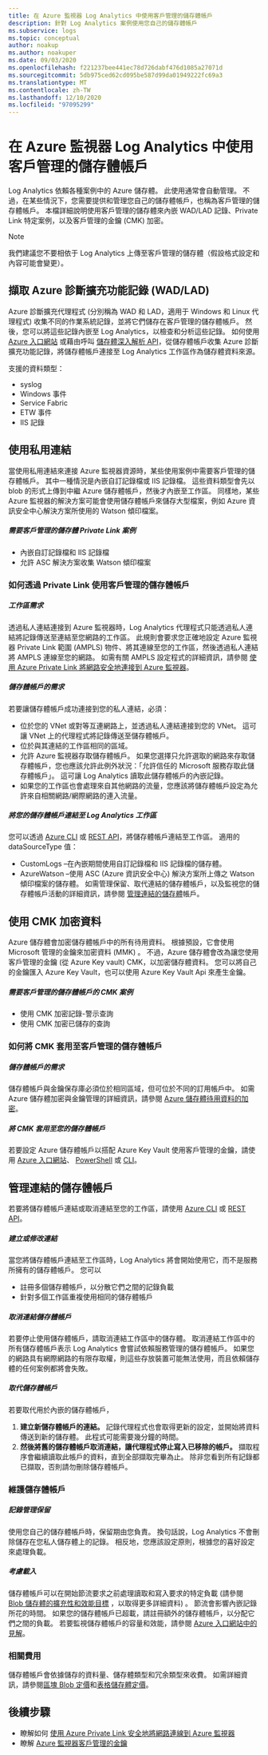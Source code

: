 ```yaml
---
title: 在 Azure 監視器 Log Analytics 中使用客戶管理的儲存體帳戶
description: 針對 Log Analytics 案例使用您自己的儲存體帳戶
ms.subservice: logs
ms.topic: conceptual
author: noakup
ms.author: noakuper
ms.date: 09/03/2020
ms.openlocfilehash: f221237bee441ec78d726dabf476d1085a27071d
ms.sourcegitcommit: 5db975ced62cd095be587d99da01949222fc69a3
ms.translationtype: MT
ms.contentlocale: zh-TW
ms.lasthandoff: 12/10/2020
ms.locfileid: "97095299"
---
```

# <a name="using-customer-managed-storage-accounts-in-azure-monitor-log-analytics"></a>在 Azure 監視器 Log Analytics 中使用客戶管理的儲存體帳戶

Log Analytics 依賴各種案例中的 Azure 儲存體。 此使用通常會自動管理。 不過，在某些情況下，您需要提供和管理您自己的儲存體帳戶，也稱為客戶管理的儲存體帳戶。 本檔詳細說明使用客戶管理的儲存體來內嵌 WAD/LAD 記錄、Private Link 特定案例，以及客戶管理的金鑰 (CMK) 加密。 

> [!NOTE]
> 我們建議您不要相依于 Log Analytics 上傳至客戶管理的儲存體（假設格式設定和內容可能會變更）。

## <a name="ingesting-azure-diagnostics-extension-logs-wadlad"></a>擷取 Azure 診斷擴充功能記錄 (WAD/LAD) 
Azure 診斷擴充代理程式 (分別稱為 WAD 和 LAD，適用于 Windows 和 Linux 代理程式) 收集不同的作業系統記錄，並將它們儲存在客戶管理的儲存體帳戶。 然後，您可以將這些記錄內嵌至 Log Analytics，以檢查和分析這些記錄。
如何使用 [Azure 入口網站](./diagnostics-extension-logs.md#collect-logs-from-azure-storage) 或藉由呼叫 [儲存體深入解析 API](/rest/api/loganalytics/storage%20insights/createorupdate)，從儲存體帳戶收集 Azure 診斷擴充功能記錄，將儲存體帳戶連接至 Log Analytics 工作區作為儲存體資料來源。

支援的資料類型：
* syslog
* Windows 事件
* Service Fabric
* ETW 事件
* IIS 記錄

## <a name="using-private-links"></a>使用私用連結
當使用私用連結來連接 Azure 監視器資源時，某些使用案例中需要客戶管理的儲存體帳戶。 其中一種情況是內嵌自訂記錄檔或 IIS 記錄檔。 這些資料類型會先以 blob 的形式上傳到中繼 Azure 儲存體帳戶，然後才內嵌至工作區。 同樣地，某些 Azure 監視器的解決方案可能會使用儲存體帳戶來儲存大型檔案，例如 Azure 資訊安全中心解決方案所使用的 Watson 傾印檔案。 

##### <a name="private-link-scenarios-that-require-a-customer-managed-storage"></a>需要客戶管理的儲存體 Private Link 案例
* 內嵌自訂記錄檔和 IIS 記錄檔
* 允許 ASC 解決方案收集 Watson 傾印檔案

### <a name="how-to-use-a-customer-managed-storage-account-over-a-private-link"></a>如何透過 Private Link 使用客戶管理的儲存體帳戶
##### <a name="workspace-requirements"></a>工作區需求
透過私人連結連接到 Azure 監視器時，Log Analytics 代理程式只能透過私人連結將記錄傳送至連結至您網路的工作區。 此規則會要求您正確地設定 Azure 監視器 Private Link 範圍 (AMPLS) 物件、將其連線至您的工作區，然後透過私人連結將 AMPLS 連線至您的網路。 如需有關 AMPLS 設定程式的詳細資訊，請參閱 [使用 Azure Private Link 將網路安全地連接到 Azure 監視器](./private-link-security.md)。 
##### <a name="storage-account-requirements"></a>儲存體帳戶的需求
若要讓儲存體帳戶成功連接到您的私人連結，必須：
* 位於您的 VNet 或對等互連網路上，並透過私人連結連接到您的 VNet。 這可讓 VNet 上的代理程式將記錄傳送至儲存體帳戶。
* 位於與其連結的工作區相同的區域。
* 允許 Azure 監視器存取儲存體帳戶。 如果您選擇只允許選取的網路來存取儲存體帳戶，您也應該允許此例外狀況：「允許信任的 Microsoft 服務存取此儲存體帳戶」。 這可讓 Log Analytics 讀取此儲存體帳戶的內嵌記錄。
* 如果您的工作區也會處理來自其他網路的流量，您應該將儲存體帳戶設定為允許來自相關網路/網際網路的連入流量。

##### <a name="link-your-storage-account-to-a-log-analytics-workspace"></a>將您的儲存體帳戶連結至 Log Analytics 工作區
您可以透過 [Azure CLI](/cli/azure/monitor/log-analytics/workspace/linked-storage) 或 [REST API](/rest/api/loganalytics/linkedstorageaccounts)，將儲存體帳戶連結至工作區。 適用的 dataSourceType 值：
* CustomLogs –在內嵌期間使用自訂記錄檔和 IIS 記錄檔的儲存體。
* AzureWatson –使用 ASC (Azure 資訊安全中心) 解決方案所上傳之 Watson 傾印檔案的儲存體。 如需管理保留、取代連結的儲存體帳戶，以及監視您的儲存體帳戶活動的詳細資訊，請參閱 [管理連結的儲存體](#managing-linked-storage-accounts)帳戶。 

## <a name="encrypting-data-with-cmk"></a>使用 CMK 加密資料
Azure 儲存體會加密儲存體帳戶中的所有待用資料。 根據預設，它會使用 Microsoft 管理的金鑰來加密資料 (MMK) 。 不過，Azure 儲存體會改為讓您使用客戶管理的金鑰 (從 Azure Key vault) CMK，以加密儲存體資料。 您可以將自己的金鑰匯入 Azure Key Vault，也可以使用 Azure Key Vault Api 來產生金鑰。
##### <a name="cmk-scenarios-that-require-a-customer-managed-storage-account"></a>需要客戶管理的儲存體帳戶的 CMK 案例
* 使用 CMK 加密記錄-警示查詢
* 使用 CMK 加密已儲存的查詢

### <a name="how-to-apply-cmk-to-customer-managed-storage-accounts"></a>如何將 CMK 套用至客戶管理的儲存體帳戶
##### <a name="storage-account-requirements"></a>儲存體帳戶的需求
儲存體帳戶與金鑰保存庫必須位於相同區域，但可位於不同的訂用帳戶中。 如需 Azure 儲存體加密與金鑰管理的詳細資訊，請參閱 [Azure 儲存體待用資料的加密](../../storage/common/storage-service-encryption.md)。

##### <a name="apply-cmk-to-your-storage-accounts"></a>將 CMK 套用至您的儲存體帳戶
若要設定 Azure 儲存體帳戶以搭配 Azure Key Vault 使用客戶管理的金鑰，請使用 [Azure 入口網站](../../storage/common/customer-managed-keys-configure-key-vault.md?toc=%2fazure%2fstorage%2fblobs%2ftoc.json)、 [PowerShell](../../storage/common/customer-managed-keys-configure-key-vault.md?toc=%2fazure%2fstorage%2fblobs%2ftoc.json) 或 [CLI](../../storage/common/customer-managed-keys-configure-key-vault.md?toc=%2fazure%2fstorage%2fblobs%2ftoc.json)。 

## <a name="managing-linked-storage-accounts"></a>管理連結的儲存體帳戶

若要將儲存體帳戶連結或取消連結至您的工作區，請使用 [Azure CLI](/cli/azure/monitor/log-analytics/workspace/linked-storage) 或 [REST API](/rest/api/loganalytics/linkedstorageaccounts)。

##### <a name="create-or-modify-a-link"></a>建立或修改連結
當您將儲存體帳戶連結至工作區時，Log Analytics 將會開始使用它，而不是服務所擁有的儲存體帳戶。 您可以 
* 註冊多個儲存體帳戶，以分散它們之間的記錄負載
* 針對多個工作區重複使用相同的儲存體帳戶

##### <a name="unlink-a-storage-account"></a>取消連結儲存體帳戶
若要停止使用儲存體帳戶，請取消連結工作區中的儲存體。 取消連結工作區中的所有儲存體帳戶表示 Log Analytics 會嘗試依賴服務管理的儲存體帳戶。 如果您的網路具有網際網路的有限存取權，則這些存放裝置可能無法使用，而且依賴儲存體的任何案例都將會失敗。

##### <a name="replace-a-storage-account"></a>取代儲存體帳戶
若要取代用於內嵌的儲存體帳戶，
1.  **建立新儲存體帳戶的連結。** 記錄代理程式也會取得更新的設定，並開始將資料傳送到新的儲存體。 此程式可能需要幾分鐘的時間。
2.  **然後將舊的儲存體帳戶取消連結，讓代理程式停止寫入已移除的帳戶。** 擷取程序會繼續讀取此帳戶的資料，直到全部擷取完畢為止。 除非您看到所有記錄都已擷取，否則請勿刪除儲存體帳戶。

### <a name="maintaining-storage-accounts"></a>維護儲存體帳戶
##### <a name="manage-log-retention"></a>記錄管理保留
使用您自己的儲存體帳戶時，保留期由您負責。 換句話說，Log Analytics 不會刪除儲存在您私人儲存體上的記錄。 相反地，您應該設定原則，根據您的喜好設定來處理負載。

##### <a name="consider-load"></a>考慮載入
儲存體帳戶可以在開始節流要求之前處理讀取和寫入要求的特定負載 (請參閱 [Blob 儲存體的擴充性和效能目標](../../storage/common/scalability-targets-standard-account.md) ，以取得更多詳細資料) 。 節流會影響內嵌記錄所花的時間。 如果您的儲存體帳戶已超載，請註冊額外的儲存體帳戶，以分配它們之間的負載。 若要監視儲存體帳戶的容量和效能，請參閱 [Azure 入口網站中的見解]( https://docs.microsoft.com/azure/azure-monitor/insights/storage-insights-overview)。

### <a name="related-charges"></a>相關費用
儲存體帳戶會依據儲存的資料量、儲存體類型和冗余類型來收費。 如需詳細資訊，請參閱[區塊 Blob 定價](https://azure.microsoft.com/pricing/details/storage/blobs)和[表格儲存體定價](https://azure.microsoft.com/pricing/details/storage/tables)。


## <a name="next-steps"></a>後續步驟

- 瞭解如何 [使用 Azure Private Link 安全地將網路連線到 Azure 監視器](private-link-security.md)
- 瞭解 [Azure 監視器客戶管理的金鑰](customer-managed-keys.md)
